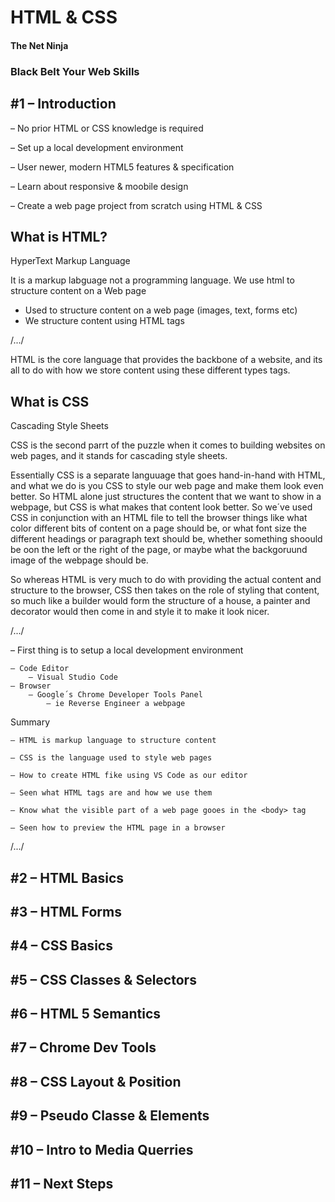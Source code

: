 # HTML & CSS

#### The Net Ninja
### Black Belt Your Web Skills

## #1 – Introduction

– No prior HTML or CSS knowledge is required

– Set up a local development environment

– User newer, modern HTML5 features & specification

– Learn about responsive & moobile  design

– Create a web page project from scratch using HTML & CSS

## What is HTML?

HyperText Markup Language

It is a markup labguage not a programming language.
We use html to structure content on a Web page

- Used to structure content on a web page (images, text, forms etc)
- We structure content using HTML tags

/.../

HTML is the core language that provides the backbone of a website, and its all to do with how we store content using these different types tags.

## What is CSS

Cascading Style Sheets

CSS is the second parrt of the puzzle when it comes to building websites on web pages, and it stands for cascading style sheets.

Essentially CSS is a separate languuage that goes hand-in-hand with HTML, and what we do is you CSS to style our web page and make them look even better. So HTML alone just structures the content that we want to show in a webpage, but CSS is what makes that content look better. So we´ve used CSS in conjunction with an HTML file to tell the browser things like what color different bits of content on a page should be, or what font size the different headings or paragraph text should be, whether something shoould be oon the left or the right of the page, or maybe what the backgoruund image of the webpage should be.

So whereas HTML is very much to do with providing the actual content and structure to the browser, CSS then takes on the role of styling that content, so much like a builder would form the structure of a house, a painter and decorator would then come in and style it to make it look nicer.

/.../

– First thing is to setup a  local development environment

    – Code Editor
        – Visual Studio Code
    – Browser
        – Google´s Chrome Developer Tools Panel
            – ie Reverse Engineer a webpage

Summary

    – HTML is markup language to structure content

    – CSS is the language used to style web pages

    – How to create HTML fike using VS Code as our editor

    – Seen what HTML tags are and how we use them

    – Know what the visible part of a web page gooes in the <body> tag

    – Seen how to preview the HTML page in a browser

/.../

## #2 – HTML Basics
## #3 – HTML Forms
## #4 – CSS Basics
## #5 – CSS Classes & Selectors
## #6 – HTML 5 Semantics
## #7 – Chrome Dev Tools
## #8 – CSS Layout & Position
## #9 – Pseudo Classe & Elements
## #10 – Intro to Media Querries
## #11 – Next Steps

